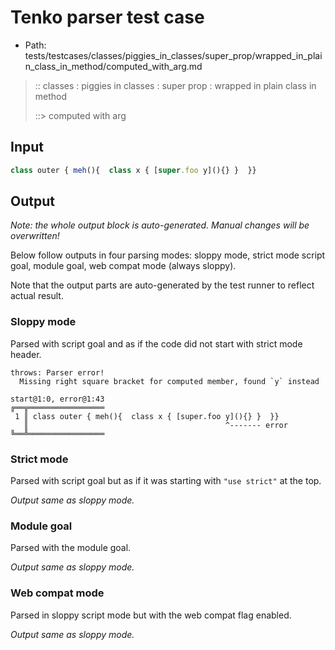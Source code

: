 # Tenko parser test case

- Path: tests/testcases/classes/piggies_in_classes/super_prop/wrapped_in_plain_class_in_method/computed_with_arg.md

> :: classes : piggies in classes : super prop : wrapped in plain class in method
>
> ::> computed with arg

## Input

`````js
class outer { meh(){  class x { [super.foo y](){} }  }}
`````

## Output

_Note: the whole output block is auto-generated. Manual changes will be overwritten!_

Below follow outputs in four parsing modes: sloppy mode, strict mode script goal, module goal, web compat mode (always sloppy).

Note that the output parts are auto-generated by the test runner to reflect actual result.

### Sloppy mode

Parsed with script goal and as if the code did not start with strict mode header.

`````
throws: Parser error!
  Missing right square bracket for computed member, found `y` instead

start@1:0, error@1:43
╔══╦═════════════════
 1 ║ class outer { meh(){  class x { [super.foo y](){} }  }}
   ║                                            ^------- error
╚══╩═════════════════

`````

### Strict mode

Parsed with script goal but as if it was starting with `"use strict"` at the top.

_Output same as sloppy mode._

### Module goal

Parsed with the module goal.

_Output same as sloppy mode._

### Web compat mode

Parsed in sloppy script mode but with the web compat flag enabled.

_Output same as sloppy mode._
